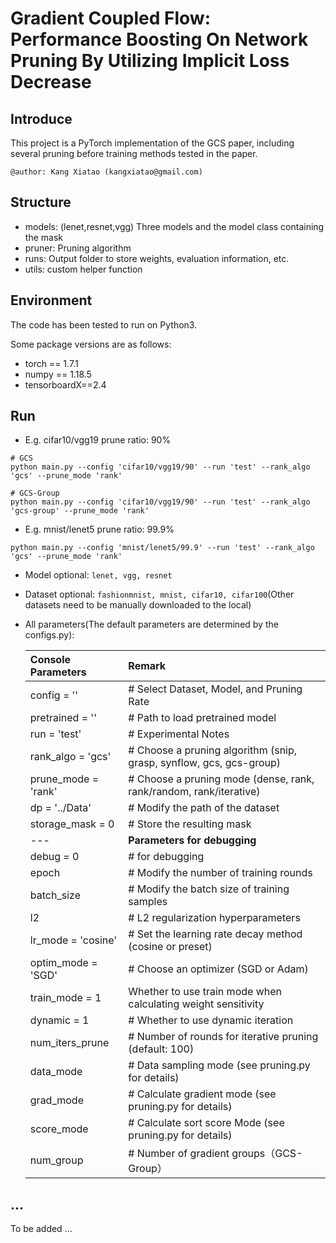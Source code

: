 # Gradient Coupled Flow: Performance Boosting On Network Pruning By Utilizing Implicit Loss Decrease

## Introduce

This project is a PyTorch implementation of the GCS paper, including several pruning before training methods tested in the paper.

```
@author: Kang Xiatao (kangxiatao@gmail.com)
```


## Structure
 - models: (lenet,resnet,vgg) Three models and the model class containing the mask
 - pruner: Pruning algorithm
 - runs: Output folder to store weights, evaluation information, etc.
 - utils: custom helper function


## Environment

The code has been tested to run on Python3.

Some package versions are as follows:
* torch == 1.7.1
* numpy == 1.18.5
* tensorboardX==2.4


## Run

* E.g. cifar10/vgg19 prune ratio: 90%
```
# GCS
python main.py --config 'cifar10/vgg19/90' --run 'test' --rank_algo 'gcs' --prune_mode 'rank'
```
```
# GCS-Group
python main.py --config 'cifar10/vgg19/90' --run 'test' --rank_algo 'gcs-group' --prune_mode 'rank'
```

* E.g. mnist/lenet5 prune ratio: 99.9%
```
python main.py --config 'mnist/lenet5/99.9' --run 'test' --rank_algo 'gcs' --prune_mode 'rank'
```

- Model optional: ```lenet, vgg, resnet```

- Dataset optional: ```fashionmnist, mnist, cifar10, cifar100```(Other datasets need to be manually downloaded to the local)

- All parameters(The default parameters are determined by the configs.py):

    | Console Parameters | Remark |
    | :---- | :---- |
    | config = '' | # Select Dataset, Model, and Pruning Rate |
    | pretrained = '' | # Path to load pretrained model |
    | run = 'test' | # Experimental Notes |
    | rank_algo = 'gcs' | # Choose a pruning algorithm (snip, grasp, synflow, gcs, gcs-group)|
    | prune_mode = 'rank' | # Choose a pruning mode (dense, rank, rank/random, rank/iterative)|
    | dp = '../Data' | # Modify the path of the dataset |
    | storage_mask = 0 | # Store the resulting mask |
    | --- | **Parameters for debugging** |
    | debug = 0 | # for debugging |
    | epoch | # Modify the number of training rounds |
    | batch_size | # Modify the batch size of training samples |
    | l2 | # L2 regularization hyperparameters |
    | lr_mode = 'cosine' | # Set the learning rate decay method (cosine or preset) |
    | optim_mode = 'SGD' | # Choose an optimizer (SGD or Adam) |
    | train_mode = 1 | Whether to use train mode when calculating weight sensitivity |
    | dynamic = 1 | # Whether to use dynamic iteration |
    | num_iters_prune | # Number of rounds for iterative pruning (default: 100) |
    | data_mode | # Data sampling mode (see pruning.py for details) |
    | grad_mode | # Calculate gradient mode (see pruning.py for details) |
    | score_mode | # Calculate sort score Mode (see pruning.py for details) |
    | num_group | # Number of gradient groups（GCS-Group） |


## ...
To be added ...
